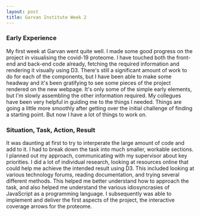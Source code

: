 ```yaml
---
layout: post
title: Garvan Institute Week 2
---
```


### Early Experience

My first week at Garvan went quite well. I made some good progress on the project in visualising the covid-19 proteome. I have touched both the front-end and back-end code already, fetching the required information and rendering it visually using D3. There's still a significant amount of work to do for each of the components, but I have been able to make some headway and it's been gratifying to see some pieces of the project rendered on the new webpage. It's only some of the simple early elements, but I'm slowly assembling the other information required. My collegues have been very helpful in guiding me to the things I needed. Things are going a little more smoothly after getting over the initial challenge of finding a starting point. But now I have a lot of things to work on.

### Situation, Task, Action, Result

It was daunting at first to try to interperate the large amount of code and add to it. I had to break down the task into much smaller, workable sections. I planned out my approach, communicating with my supervisor about key priorities. I did a lot of individual research, looking at resources online that could help me achieve the intended result using D3. This included looking at various technology forums, reading documentation, and trying several different methods. This helped me better understand how to approach the task, and also helped me understand the various idiosyncrasies of JavaScript as a programming language. I subsequently was able to implement and deliver the first aspects of the project, the interactive coverage arrows for the proteome.
